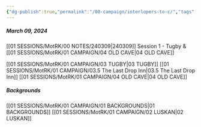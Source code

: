 ```yaml
---
{"dg-publish":true,"permalink":"/00-campaign/interlopers-to-c/","tags":["gardenEntry"]}
---
```


##### March 09, 2024
[[01 SESSIONS/MotRK/00 NOTES/240309\|240309]] Session 1 - Tugby & [[01 SESSIONS/MotRK/01 CAMPAIGN/04 OLD CAVE\|04 OLD CAVE]] 

[[01 SESSIONS/MotRK/01 CAMPAIGN/03 TUGBY\|03 TUGBY]] 
[[01 SESSIONS/MotRK/01 CAMPAIGN/03.5 The Last Drop Inn\|03.5 The Last Drop Inn]] 
[[01 SESSIONS/MotRK/01 CAMPAIGN/04 OLD CAVE\|04 OLD CAVE]] 

##### Backgrounds
[[01 SESSIONS/MotRK/01 CAMPAIGN/01 BACKGROUNDS\|01 BACKGROUNDS]] 
[[01 SESSIONS/MotRK/01 CAMPAIGN/02 LUSKAN\|02 LUSKAN]] 
